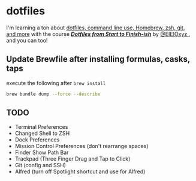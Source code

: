 # dotfiles

I'm learning a ton about [dotfiles, command line use, Homebrew, zsh, git, and more](http://dotfiles.eieio.xyz) with the course [***Dotfiles from Start to Finish-ish***](http://dotfiles.eieio.xyz) by [
@EIEIOxyz
](https://twitter.com/EIEIOxyz/), and you can too!

## Update Brewfile after installing formulas, casks, taps
execute the following after `brew install`
```zsh
brew bundle dump --force --describe 
```

## TODO
- Terminal Preferences
- Changed Shell to ZSH
- Dock Preferences
- Mission Control Preferences (don't rearrange spaces)
- Finder Show Path Bar
- Trackpad (Three Finger Drag and Tap to Click)
- Git (config and SSH)
- Alfred (turn off Spotlight shortcut and use for Alfred)
